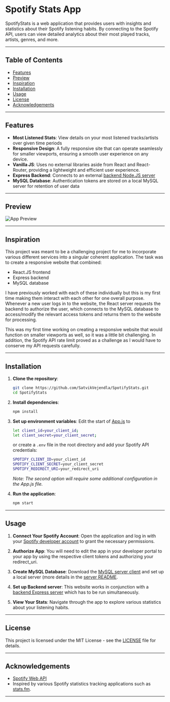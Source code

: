 # Spotify Stats App

SpotifyStats is a web application that provides users with insights and statistics about their Spotify listening habits. By connecting to the Spotify API, users can view detailed analytics about their most played tracks, artists, genres, and more.

---

## Table of Contents

- [Features](#features)
- [Preview](#preview)
- [Inspiration](#inspiration)
- [Installation](#installation)
- [Usage](#usage)
- [License](#license)
- [Acknowledgements](#acknowledgements)

---

## Features

- **Most Listened Stats**: View details on your most listened tracks/artists over given time periods
- **Responsive Design**: A fully responsive site that can operate seamlessly for smaller viewports, ensuring a smooth user experience on any device.
- **Vanilla JS**: Uses no external libraries aside from React and React-Router, providing a lightweight and efficient user experience.
- **Express Backend**: Connects to an external [backend Node.JS server](https://github.com/SatvikVejendla/SpotifyStatsBackend/tree/main)
- **MySQL Database**: Authentication tokens are stored on a local MySQL server for retention of user data

---

## Preview

![App Preview](https://github.com/SatvikVejendla/SpotifyStats/blob/main/screenshots/spotifyapp.gif)

---

## Inspiration

This project was meant to be a challenging project for me to incorporate various different services into a singular coherent application. The task was to create a responsive website that combined:
- React.JS frontend
- Express backend
- MySQL database

I have previously worked with each of these individually but this is my first time making them interact with each other for one overall purpose. Whenever a new user logs in to the website, the React server requests the backend to authorize the user, which connects to the MySQL database to access/modify the relevant access tokens and returns them to the website for processing.

This was my first time working on creating a responsive website that would function on smaller viewports as well, so it was a little bit challenging. In addition, the Spotify API rate limit proved as a challenge as I would have to conserve my API requests carefully.

---

## Installation

1. **Clone the repository**:
    ```sh
    git clone https://github.com/SatvikVejendla/SpotifyStats.git
    cd SpotifyStats
    ```

2. **Install dependencies**:
    ```sh
    npm install
    ```

3. **Set up environment variables**:
    Edit the start of [App.js](https://github.com/SatvikVejendla/SpotifyStats/blob/main/src/App.js) to
   ```sh
   let client_id=your_client_id;
   let client_secret=your_client_secret;
   ```
   or create a `.env` file in the root directory and add your Spotify API credentials:
    ```sh
    SPOTIFY_CLIENT_ID=your_client_id
    SPOTIFY_CLIENT_SECRET=your_client_secret
    SPOTIFY_REDIRECT_URI=your_redirect_uri
    ```

    *Note: The second option will require some additional configuration in the App.js file.*

5. **Run the application**:
    ```sh
    npm start
    ```

---

## Usage

1. **Connect Your Spotify Account**:
   Open the application and log in with your [Spotify developer account](https://developer.spotify.com/) to grant the necessary permissions.

2. **Authorize App**:
   You will need to edit the app in your developer portal to your app by using the respective client tokens and authorizing your redirect_uri.

3. **Create MySQL Database**:
   Download the [MySQL server client](https://dev.mysql.com/downloads/installer/) and set up a local server (more details in the [server README](https://github.com/SatvikVejendla/SpotifyStatsBackend/blob/main/README.md).
   
4. **Set up Backend server**:
   This website works in conjunction with a [backend Express server](https://github.com/SatvikVejendla/SpotifyStatsBackend/tree/main) which has to be run simultaneously.

5. **View Your Stats**:
   Navigate through the app to explore various statistics about your listening habits.

---

## License

This project is licensed under the MIT License - see the [LICENSE](LICENSE) file for details.

---

## Acknowledgements

- [Spotify Web API](https://developer.spotify.com/documentation/web-api/)
- Inspired by various Spotify statistics tracking applications such as [stats.fm](https://stats.fm/).

---
